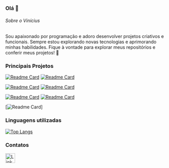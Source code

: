 ### Olá 👋

###### Sobre o Vinícius
Sou apaixonado por programação e adoro desenvolver projetos criativos e funcionais. Sempre estou explorando novas tecnologias e aprimorando minhas habilidades. Fique à vontade para explorar meus repositórios e conferir meus projetos! 🚀

### Principais Projetos

[![Readme Card](https://github-readme-stats.vercel.app/api/pin/?username=theviniciussilva&repo=Efood&theme=dark)](https://github.com/theviniciussilva/Efood) [![Readme Card](https://github-readme-stats.vercel.app/api/pin/?username=theviniciussilva&repo=ListaContatos&theme=dark)](https://github.com/theviniciussilva/ListaContatos)

[![Readme Card](https://github-readme-stats.vercel.app/api/pin/?username=theviniciussilva&repo=Clone-Crunchyroll&theme=dark)](https://github.com/theviniciussilva/Clone-Crunchyroll) [![Readme Card](https://github-readme-stats.vercel.app/api/pin/?username=theviniciussilva&repo=Petshop&theme=dark)](https://github.com/theviniciussilva/Petshop)

[![Readme Card](https://github-readme-stats.vercel.app/api/pin/?username=theviniciussilva&repo=EldenForum&theme=dark)](https://github.com/theviniciussilva/EldenForum) [![Readme Card](https://github-readme-stats.vercel.app/api/pin/?username=theviniciussilva&repo=CadastroCliente&theme=dark)](https://github.com/theviniciussilva/CadastroCliente)

[![Readme Card](https://github-readme-stats.vercel.app/api/pin/?username=theviniciussilva&repo=ProjetoAngular&theme=dark)]

### Linguagens utilizadas

[![Top Langs](https://github-readme-stats.vercel.app/api/top-langs/?username=theviniciussilva&layout=compact&theme=dark)](https://github.com/anuraghazra/github-readme-stats)

### Contatos

[<img src='https://img.shields.io/badge/LinkedIn-0077B5?style=for-the-badge&logo=linkedin&logoColor=white' alt='Linkedin' height='30'>](https://www.linkedin.com/in/viniciussilva01/)
